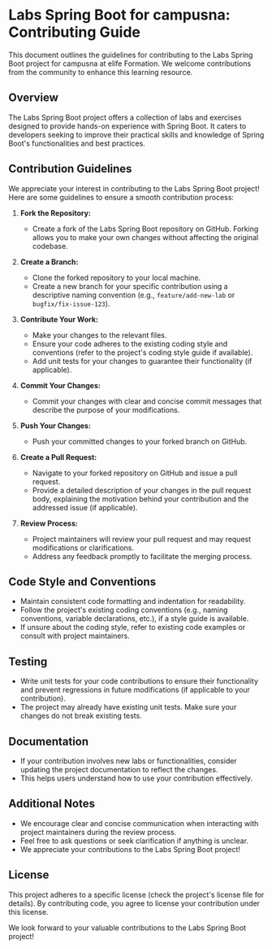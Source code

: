 # Labs Spring Boot for campusna: Contributing Guide

This document outlines the guidelines for contributing to the Labs Spring Boot project for campusna at elife Formation. We welcome contributions from the community to enhance this learning resource.

## Overview

The Labs Spring Boot project offers a collection of labs and exercises designed to provide hands-on experience with Spring Boot. It caters to developers seeking to improve their practical skills and knowledge of Spring Boot's functionalities and best practices.

## Contribution Guidelines

We appreciate your interest in contributing to the Labs Spring Boot project! Here are some guidelines to ensure a smooth contribution process:

1. **Fork the Repository:**
   - Create a fork of the Labs Spring Boot repository on GitHub. Forking allows you to make your own changes without affecting the original codebase.

2. **Create a Branch:**
   - Clone the forked repository to your local machine.
   - Create a new branch for your specific contribution using a descriptive naming convention (e.g., `feature/add-new-lab` or `bugfix/fix-issue-123`).

3. **Contribute Your Work:**
   - Make your changes to the relevant files.
   - Ensure your code adheres to the existing coding style and conventions (refer to the project's coding style guide if available).
   - Add unit tests for your changes to guarantee their functionality (if applicable).

4. **Commit Your Changes:**
   - Commit your changes with clear and concise commit messages that describe the purpose of your modifications.

5. **Push Your Changes:**
   - Push your committed changes to your forked branch on GitHub.

6. **Create a Pull Request:**
   - Navigate to your forked repository on GitHub and issue a pull request.
   - Provide a detailed description of your changes in the pull request body, explaining the motivation behind your contribution and the addressed issue (if applicable).

7. **Review Process:**
   - Project maintainers will review your pull request and may request modifications or clarifications.
   - Address any feedback promptly to facilitate the merging process.

## Code Style and Conventions

* Maintain consistent code formatting and indentation for readability.
* Follow the project's existing coding conventions (e.g., naming conventions, variable declarations, etc.), if a style guide is available.
* If unsure about the coding style, refer to existing code examples or consult with project maintainers.

## Testing

* Write unit tests for your code contributions to ensure their functionality and prevent regressions in future modifications (if applicable to your contribution).
* The project may already have existing unit tests. Make sure your changes do not break existing tests.

## Documentation

* If your contribution involves new labs or functionalities, consider updating the project documentation to reflect the changes.
* This helps users understand how to use your contribution effectively.

## Additional Notes

* We encourage clear and concise communication when interacting with project maintainers during the review process.
* Feel free to ask questions or seek clarification if anything is unclear.
* We appreciate your contributions to the Labs Spring Boot project!

## License

This project adheres to a specific license (check the project's license file for details). By contributing code, you agree to license your contribution under this license.

We look forward to your valuable contributions to the Labs Spring Boot project!

